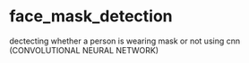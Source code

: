# face_mask_detection
dectecting whether a person is wearing mask or not using cnn (CONVOLUTIONAL NEURAL NETWORK)
